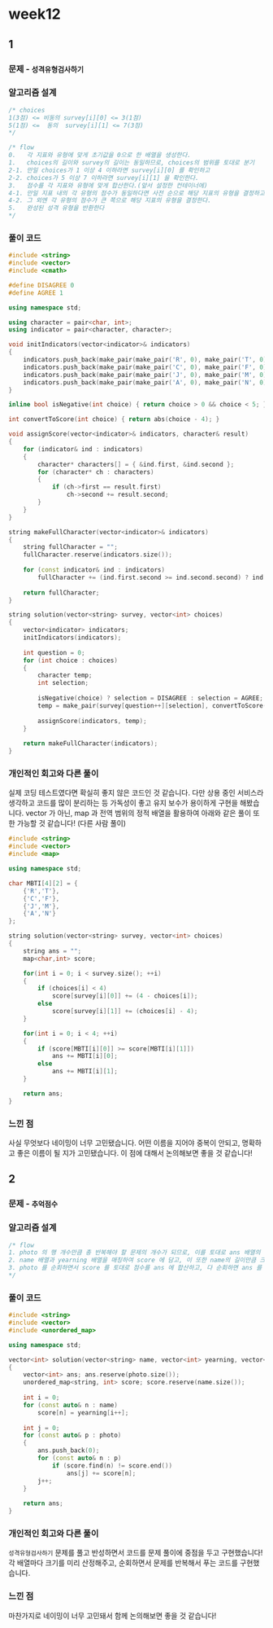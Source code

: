 # week12



## 1

### 문제 - <code>성격유형검사하기</code>

### 알고리즘 설계

```cpp
/* choices
1(3점) <= 비동의 survey[i][0] <= 3(1점)
5(1점) <=  동의  survey[i][1] <= 7(3점)
*/

/* flow
0.   각 지표와 유형에 맞게 초기값을 0으로 한 배열을 생성한다.
1.   choices의 길이와 survey의 길이는 동일하므로, choices의 범위를 토대로 분기
2-1. 만일 choices가 1 이상 4 이하라면 survey[i][0] 를 확인하고 
2-2. choices가 5 이상 7 이하라면 survey[i][1] 을 확인한다.
3.   점수를 각 지표와 유형에 맞게 합산한다.(앞서 설정한 컨테이너에)
4-1. 만일 지표 내의 각 유형의 점수가 동일하다면 사전 순으로 해당 지표의 유형을 결정하고(순차적으로 보면 됨)
4-2. 그 외엔 각 유형의 점수가 큰 쪽으로 해당 지표의 유형을 결정한다.
5.   완성된 성격 유형을 반환한다
*/
```



### 풀이 코드

```cpp
#include <string>
#include <vector>
#include <cmath>

#define DISAGREE 0
#define AGREE 1

using namespace std;

using character = pair<char, int>;
using indicator = pair<character, character>;

void initIndicators(vector<indicator>& indicators)
{
    indicators.push_back(make_pair(make_pair('R', 0), make_pair('T', 0)));
    indicators.push_back(make_pair(make_pair('C', 0), make_pair('F', 0)));
    indicators.push_back(make_pair(make_pair('J', 0), make_pair('M', 0)));
    indicators.push_back(make_pair(make_pair('A', 0), make_pair('N', 0)));
}

inline bool isNegative(int choice) { return choice > 0 && choice < 5; }

int convertToScore(int choice) { return abs(choice - 4); }

void assignScore(vector<indicator>& indicators, character& result)
{
    for (indicator& ind : indicators)
    {
        character* characters[] = { &ind.first, &ind.second };
        for (character* ch : characters)
        {
            if (ch->first == result.first)
                ch->second += result.second;
        }
    }
}

string makeFullCharacter(vector<indicator>& indicators)
{
    string fullCharacter = "";
    fullCharacter.reserve(indicators.size());
    
    for (const indicator& ind : indicators)
        fullCharacter += (ind.first.second >= ind.second.second) ? ind.first.first : ind.second.first;
    
    return fullCharacter;
}

string solution(vector<string> survey, vector<int> choices)
{
    vector<indicator> indicators;
    initIndicators(indicators);
    
    int question = 0;
    for (int choice : choices)
    {
        character temp;
        int selection;
        
        isNegative(choice) ? selection = DISAGREE : selection = AGREE;
        temp = make_pair(survey[question++][selection], convertToScore(choice));
        
        assignScore(indicators, temp);
    }
    
    return makeFullCharacter(indicators);
}
```

### 개인적인 회고와 다른 풀이

실제 코딩 테스트였다면 확실히 좋지 않은 코드인 것 같습니다. 다만 상용 중인 서비스라 생각하고 코드를 많이 분리하는 등 가독성이 좋고 유지 보수가 용이하게 구현을 해봤습니다. vector 가 아닌, map 과 전역 범위의 정적 배열을 활용하여 아래와 같은 풀이 또한 가능할 것 같습니다! (다른 사람 풀이)

```cpp
#include <string>
#include <vector>
#include <map>

using namespace std;

char MBTI[4][2] = {
    {'R','T'},
    {'C','F'},
    {'J','M'},
    {'A','N'}
};

string solution(vector<string> survey, vector<int> choices)
{
    string ans = "";
    map<char,int> score;

    for(int i = 0; i < survey.size(); ++i)
    {
        if (choices[i] < 4)
            score[survey[i][0]] += (4 - choices[i]);
        else
            score[survey[i][1]] += (choices[i] - 4);
    }

    for(int i = 0; i < 4; ++i)
    {
        if (score[MBTI[i][0]] >= score[MBTI[i][1]])
            ans += MBTI[i][0];
        else
            ans += MBTI[i][1];
    }

    return ans;
}
```



### 느낀 점

사실 무엇보다 네이밍이 너무 고민됐습니다. 어떤 이름을 지어야 중복이 안되고, 명확하고 좋은 이름이 될 지가 고민됐습니다. 이 점에 대해서 논의해보면 좋을 것 같습니다!



## 2

### 문제 - <code>추억점수</code>

### 알고리즘 설계

```cpp
/* flow
1. photo 의 행 개수만큼 총 반복해야 할 문제의 개수가 되므로, 이를 토대로 ans 배열의 크기를 산정한다.
2. name 배열과 yearning 배열을 매칭하여 score 에 담고, 이 또한 name의 길이만큼 크기를 산정한다.
3. photo 를 순회하면서 score 를 토대로 점수를 ans 에 합산하고, 다 순회하면 ans 를 반환한다.
*/
```



### 풀이 코드

```cpp
#include <string>
#include <vector>
#include <unordered_map>

using namespace std;

vector<int> solution(vector<string> name, vector<int> yearning, vector<vector<string>> photo)
{
    vector<int> ans; ans.reserve(photo.size());
    unordered_map<string, int> score; score.reserve(name.size());
    
    int i = 0;
    for (const auto& n : name)
        score[n] = yearning[i++];
    
    int j = 0;
    for (const auto& p : photo)
    {
        ans.push_back(0);
        for (const auto& n : p)
            if (score.find(n) != score.end())
                ans[j] += score[n];
        j++;
    }
    
    return ans;
}
```

### 개인적인 회고와 다른 풀이

<code>성격유형검사하기</code> 문제를 풀고 반성하면서 코드를 문제 풀이에 중점을 두고 구현했습니다! 각 배열마다 크기를 미리 산정해주고, 순회하면서 문제를 반복해서 푸는 코드를 구현했습니다.



### 느낀 점

마찬가지로 네이밍이 너무 고민돼서 함께 논의해보면 좋을 것 같습니다!
